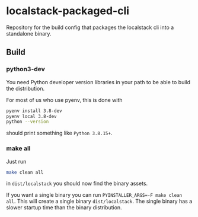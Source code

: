 localstack-packaged-cli
=======================

Repository for the build config that packages the localstack cli into a standalone binary.

## Build

### python3-dev

You need Python developer version libraries in your path to be able to build the distribution.

For most of us who use pyenv, this is done with

```bash
pyenv install 3.8-dev
pyenv local 3.8-dev
python --version
```

should print something like `Python 3.8.15+`.

### make all

Just run

```bash
make clean all
```

in `dist/localstack` you should now find the binary assets.

If you want a single binary you can run `PYINSTALLER_ARGS=-F make clean all`.
This will create a single binary `dist/localstack`.
The single binary has a slower startup time than the binary distribution.
